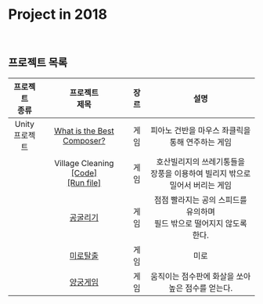 # Project in 2018

<br>

## 프로젝트 목록
| 프로젝트<br>종류 | 프로젝트<br>제목 |  장르  | 설명 |
|:---:|:---:|:---:|:---:|
| Unity<br>프로젝트 | [What is the Best Composer?](https://github.com/kimkyeongnam/VR-makers/raw/master/What_is_The_Best_Composer.zip)| 게임 | 피아노 건반을 마우스 좌클릭을 통해 연주하는 게임 |
|| Village Cleaning<br>[[Code]](https://www.dropbox.com/s/5y9p4rarnqeg8dc/Village%20Cleaning_hosan.zip?dl=0)<br>[[Run file]](https://www.dropbox.com/s/hjrvpce4e4b76gb/Village%20Cleaning_1_%EA%B0%95%ED%98%B8%EC%82%B0.zip?dl=0)| 게임 | 호산빌리지의 쓰레기통들을 <br>장풍을 이용하여 빌리지 밖으로 밀어서 버리는 게임 |
|| [공굴리기](https://www.dropbox.com/s/mx3rv0d60dx5ocx/MiniGame_ball.zip?dl=0) |   게임   | 점점 빨라지는 공의 스피드를 유의하며<br>필드 밖으로 떨어지지 않도록 한다. |
|| [미로탈출](https://www.dropbox.com/s/nybnafzip5fnhxz/FPS%20Controller.zip?dl=0) | 게임 | 미로  |
|| [양궁게임](https://github.com/kimkyeongnam/VR-makers/raw/master/%EC%96%91%EA%B6%81%EA%B2%8C%EC%9E%84.zip) | 게임 | 움직이는 점수판에 화살을 쏘아 높은 점수를 얻는다. |
